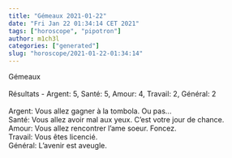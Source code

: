 ```yaml
---
title: "Gémeaux 2021-01-22"
date: "Fri Jan 22 01:34:14 CET 2021"
tags: ["horoscope", "pipotron"]
author: m1ch3l
categories: ["generated"]
slug: "horoscope/2021-01-22-01:34:14"
---
```


Gémeaux<br>
<br>
Résultats - Argent: 5, Santé: 5, Amour: 4, Travail: 2, Général: 2<br>
<br>
Argent:  Vous allez gagner à la tombola. Ou pas...<br>
Santé:   Vous allez avoir mal aux yeux. C’est votre jour de chance.<br>
Amour:   Vous allez rencontrer l’ame soeur. Foncez.<br>
Travail: Vous êtes licencié. <br>
Général: L’avenir est aveugle.<br>
